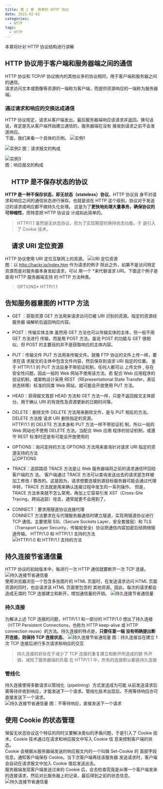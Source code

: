 ```yaml
---
title: 第 2 章　简单的 HTTP 协议
date: 2021-02-02
categories: 
  - HTTP
tags: 
  - HTTP
---
```

本章将针对 HTTP 协议结构进行讲解

## HTTP 协议用于客户端和服务器端之间的通信

HTTP 协议和 TCP/IP 协议族内的其他众多的协议相同，用于客户端和服务器之间的通信。  
请求访问文本或图像等资源的一端称为客户端，而提供资源响应的一端称为服务器端。

### 通过请求和响应的交换达成通信

HTTP 协议规定，请求从客户端发出，最后服务器端响应该请求并返回。换句话说，肯定是先从客户端开始建立通信的，服务器端在没有 接收到请求之前不会发送响应。  
下面，我们来看一个具体的示例。
![实例1](http2-bg1.png)  

![实例2](http2-bg2.png)
图：请求报文的构成  

![实例3](http2-bg3.png)  
图：响应报文的构成  

## 　HTTP 是不保存状态的协议
**HTTP 是一种不保存状态，即无状态（stateless）协议**。HTTP 协议自 身不对请求和响应之间的通信状态进行保存。也就是说在 HTTP 这个级别，协议对于发送过的请求或响应都不做持久化处理。
这是为了**更快地处理大量事务，确保协议的可伸缩性**，而特意把 HTTP 协议设 计成如此简单的。
> HTTP/1.1 虽然是无状态协议，但为了实现期望的保持状态功能，于 是引入了 Cookie 技术。
## 　请求 URI 定位资源
HTTP 协议使用 URI 定位互联网上的资源。
![URI 定位资源](http2-bg4.png)  
图：以 <http://hackr.jp/index.htm> 作为请求的例子
除此之外，如果不是访问特定资源而是对服务器本身发起请求，可以 用一个 *来代替请求 URI。下面这个例子是查询 HTTP 服务器端支持 的 HTTP 方法种类。
> OPTIONS* HTTP/1.1

## 告知服务器意图的 HTTP 方法

- GET ：获取资源
GET 方法用来请求访问已被 URI 识别的资源。指定的资源经服务器 端解析后返回响应内容。
- POST：传输实体主体
虽然用 GET 方法也可以传输实体的主体，但一般不用 GET 方法进行 传输，而是用 POST 方法。虽说 POST 的功能与 GET 很相似，但 POST 的主要目的并不是获取响应的主体内容。
- PUT：传输文件
PUT 方法用来传输文件。就像 FTP 协议的文件上传一样，要求在请 求报文的主体中包含文件内容，然后保存到请求 URI 指定的位置。
鉴于 HTTP/1.1 的 PUT 方法自身不带验证机制，任何人都可以 上传文件 , 存在安全性问题，因此一般的 Web 网站不使用该方法。若 配合 Web 应用程序的验证机制，或架构设计采用 REST（REpresentational State Transfer，表征状态转移）标准的同类 Web 网站，就可能会开放使用 PUT 方法。
- HEAD：获得报文首部
HEAD 方法和 GET 方法一样，只是不返回报文主体部分。用于确认 URI 的有效性及资源更新的日期时间等。
- DELETE：删除文件
DELETE 方法用来删除文件，是与 PUT 相反的方法。DELETE 方法按 请求 URI 删除指定的资源。  
HTTP/1.1 的 DELETE 方法本身和 PUT 方法一样不带验证机 制，所以一般的 Web 网站也不使用 DELETE 方法。当配合 Web 应用 程序的验证机制，或遵守 REST 标准时还是有可能会开放使用的
- OPTIONS：询问支持的方法
OPTIONS 方法用来查询针对请求 URI 指定的资源支持的方法  
![OPTIONS](http2-bg6.png)
- TRACE：追踪路径
TRACE 方法是让 Web 服务器端将之前的请求通信环回给客户端的方 法。
客户端通过 TRACE 方法可以查询发送出去的请求是怎样被加工修改 / 篡改的。这是因为，请求想要连接到源目标服务器可能会通过代理 中转，TRACE 方法就是用来确认连接过程中发生的一系列操作。 但是，TRACE 方法本来就不怎么常用，再加上它容易引发 XST（Cross-Site Tracing，跨站追踪）攻击，通常就更不会用到了。

- CONNECT：要求用隧道协议连接代理  
CONNECT 方法要求在与代理服务器通信时建立隧道，实现用隧道协议进行 TCP 通信。主要使用 SSL（Secure Sockets Layer，安全套接层）和 TLS（Transport Layer Security，传输层安全）协议把通信内容加密后经网络隧道传输。
HTTP/1.0 和 HTTP/1.1 支持的方法
![HTTP/1.0 和 HTTP/1.1 支持的方法](http2-bg5.png)

## 持久连接节省通信量

HTTP 协议的初始版本中，每进行一次 HTTP 通信就要断开一次 TCP 连接。
![持久连接节省通信量](http2-bg7.png)  
使用浏览器浏览一个包含多张图片的 HTML 页面时，在发送请求访问 HTML 页面资源的同时，也会请求该 HTML 页面里包含的 其他资源。因此，每次的请求都会造成无谓的 TCP 连接建立和断开，增加通信量的开销。
![持久连接节省通信量](http2-bg8.png)  

### 持久连接

为解决上述 TCP 连接的问题，HTTP/1.1 和一部分的 HTTP/1.0 想出了持久连接（HTTP Persistent Connections，也称为 HTTP keep-alive 或 HTTP connection reuse）的方法。持久连接的特点是，**只要任意一端 没有明确提出断开连接，则保持 TCP 连接状态**。
![持久连接节省通信量](http2-bg9.png)
图：持久连接旨在建立 1 次 TCP 连接后进行多次请求和响应的交互
> 持久连接的好处在于减少了 TCP 连接的重复建立和断开所造成的额 外开销，减轻了服务器端的负载
> 在 HTTP/1.1 中，所有的连接默认都是持久连接

### 管线化

持久连接使得多数请求以管线化（pipelining）方式发送成为可能
从前发送请求后需等待并收到响应，才能发送下一个请求。管线化技术出现后，不用等待响应亦可直接发送下一个请求。  
![持久连接节省通信量](http2-bg10.png)
图：不等待响应，直接发送下一个请求

## 使用 Cookie 的状态管理

保留无状态协议这个特征的同时又要解决类似的矛盾问题，于是引入了 Cookie 技术。Cookie 技术通过在请求和响应报文中写入 Cookie 信 息来控制客户端的状态。  
Cookie 会根据从服务器端发送的响应报文内的一个叫做 Set-Cookie 的 首部字段信息，通知客户端保存 Cookie。当下次客户端再往该服务器 发送请求时，客户端会自动在请求报文中加入 Cookie 值后发送出去。  
服务器端发现客户端发送过来的 Cookie 后，会去检查究竟是从哪一个客户端发来的连接请求，然后对比服务器上的记录，最后得到之前的状态信息。
![持久连接节省通信量](http2-bg11.png)
